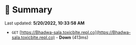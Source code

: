# 📖 Summary
Last updated: **5/20/2022, 10:33:58 AM**

- `GET` [https://Bhadwa-sala.toxicblte.repl.co](https://Bhadwa-sala.toxicblte.repl.co) - **Down** (413ms)
